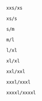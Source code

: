 `xxs/xs`

<lorem webc:nokeep size="xxs-xs"></lorem>

`xs/s`

<lorem webc:nokeep size="xs-s"></lorem>

`s/m`

<lorem webc:nokeep size="s-m"></lorem>

`m/l`

<lorem webc:nokeep size="m-l"></lorem>

`l/xl`

<lorem webc:nokeep size="l-xl"></lorem>

`xl/xl`

<lorem webc:nokeep size="xl-xl"></lorem>

`xxl/xxl`

<lorem webc:nokeep size="xxl-xxl"></lorem>

`xxxl/xxxl`

<lorem webc:nokeep size="xxxl-xxxl"></lorem>

`xxxxl/xxxxl`

<lorem webc:nokeep size="xxxxl-xxxxl"></lorem>